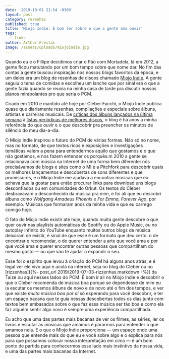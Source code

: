 ```yaml
---
date: '2019-10-01 21:54 -0300'
layout: post
category: resenhas
published: true
title: 'Miojo Indie: É bom ler sobre o que a gente ama ouvir'
tags:
  - links
author: Arthur Freitas
image: /assets/uploads/miojoindie.jpg
---
```

Quando eu e o Fillipe decidimos criar o Pão com Mortadela, lá em 2012, a gente ficou matutando por um bom tempo sobre que nome dar. No fim das contas a gente buscou inspiração nos nossos blogs favoritos da época, e um deles era um blog de resenhas de discos chamado [Miojo Indie](http://miojoindie.com.br/). A gente seguiu o tema de comidas e escolheu um lanche que por sinal era o que a gente fazia quando se reunia na minha casa de tarde pra discutir nossos planos mirabolantes pro que seria o PCM.

Criado em 2010 e mantido até hoje por Cleber Facchi, o Miojo Indie publica quase que diariamente resenhas, compilações e especiais sobre álbuns, artistas e carreiras musicais. De [críticas dos álbuns lançados na última semana](http://miojoindie.com.br/critica-desfaz-de-conta-lulina/) à [listas periódicas de melhores discos](http://miojoindie.com.br/30-discos-de-1999/), o blog é há anos a minha referência do que ouvir e o que descobrir pra preencher os minutos de silêncio do meu dia-a-dia.

O Miojo Indie inspirou o futuro do PCM de várias formas. Não só no nome, mas no formato, de que textos ricos e exposições e investigações temáticas valem a pena para entendermos aquilo que gostamos e o que não gostamos, e nos fazem entender os porquês.m 2010 a gente se relacionava com música na Internet de uma forma bem diferente: nós precisávamos de blogs e sites como o MI e a Pitchfork para descobrir quais os melhores lançamentos e descobertas de sons diferentes e que promissores, e o Miojo Indie me ajudava a encontrar músicas que eu achava que ia gostar para então procurar links para download uns blogs desconfiados ou em comunidades do Orkut. Os textos do Cleber desbravavam o desconhecido da música pra mim, e foi ali que eu descobri álbuns como _Wolfgang Amadeus Phoenix_ e _For Emma, Forever Ago_, por exemplo. Músicas que formaram anos da minha vida e que eu carrego comigo hoje.

O fato do Miojo Indie existir até hoje, quando muita gente descobre o que quer ouvir nas playlists automáticas do Spotify ou do Apple Music, ou no autoplay infinito do YouTube enquanto muitos outros blogs de música deixaram de existir, é sinal de que esse é um formato que deu certo: o de encontrar e recomendar, o de querer entender a arte que você ama e por que você ama e querer encontrar outras pessoas que compartilham do mesmo gosto — ou que vão te ajudar a expandir o seu.

Esse foi o espírito que levou à criação do PCM há alguns anos atrás, e é legal ver ele vivo aqui e acolá na internet, seja no blog do Cleber ou no [rizzenhas]({%- post_url 2019/2019-07-03-rizzenhas.markdown -%}) da Taize ou aqui nesses lados do PCM. É bom ir ali no Miojo Indie e descobrir o que o Cleber recomenda de música boa porque se dependesse de mim eu ia escutar os mesmos álbuns de novo e de novo até o fim dos tempos, e ver que existe _muita música boa por aí_ só esperando para você descobrir, e ter um espaço bacana que te guia nessas descobertas todos os dias junto com textos bem embasados sobre o que faz essa música ser tão boa e como ela faz alguém sentir algo novo é sempre uma experiência compartilhada.

Eu acho que uma das partes mais bacanas de ver os filmes, as séries, ler os livros e escutar as músicas que amamos é pararmos para entender o que amamos nela. E o que o Miojo Indie proporciona — um espaço onde uma pessoa que entende mais do que eu e você sobre algo e o explica para nós para que possamos colocar nossa interpretação em cima — é um bom ponto de partida para conhecermos esse lado mais instintivo da nossa vida, e uma das partes mais bacanas da Internet.
